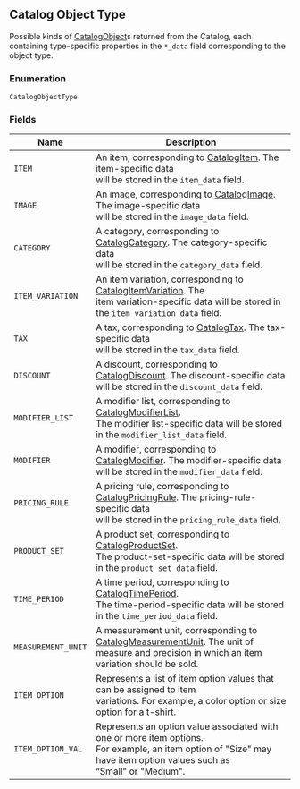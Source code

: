 ## Catalog Object Type

Possible kinds of [CatalogObject](#type-catalogobject)s returned from the Catalog, each
containing type-specific properties in the `*_data` field corresponding to the object type.

### Enumeration

`CatalogObjectType`

### Fields

| Name | Description |
|  --- | --- |
| `ITEM` | An item, corresponding to [CatalogItem](#type-catalogitem). The item-specific data<br>will be stored in the `item_data` field. |
| `IMAGE` | An image, corresponding to [CatalogImage](#type-catalogimage). The image-specific data<br>will be stored in the `image_data` field. |
| `CATEGORY` | A category, corresponding to [CatalogCategory](#type-catalogcategory). The category-specific data<br>will be stored in the `category_data` field. |
| `ITEM_VARIATION` | An item variation, corresponding to [CatalogItemVariation](#type-catalogitemvariation). The<br>item variation-specific data will be stored in the `item_variation_data` field. |
| `TAX` | A tax, corresponding to [CatalogTax](#type-catalogtax). The tax-specific data<br>will be stored in the `tax_data` field. |
| `DISCOUNT` | A discount, corresponding to [CatalogDiscount](#type-catalogdiscount). The discount-specific data<br>will be stored in the `discount_data` field. |
| `MODIFIER_LIST` | A modifier list, corresponding to [CatalogModifierList](#type-catalogmodifierlist).<br>The modifier list-specific data will be stored in the `modifier_list_data` field. |
| `MODIFIER` | A modifier, corresponding to [CatalogModifier](#type-catalogmodifier). The modifier-specific data<br>will be stored in the `modifier_data` field. |
| `PRICING_RULE` | A pricing rule, corresponding to [CatalogPricingRule](#type-catalogpricingrule). The pricing-rule-specific data<br>will be stored in the `pricing_rule_data` field. |
| `PRODUCT_SET` | A product set, corresponding to [CatalogProductSet](#type-catalogproductset).<br>The product-set-specific data will be stored in the `product_set_data` field. |
| `TIME_PERIOD` | A time period, corresponding to [CatalogTimePeriod](#type-catalogtimeperiod).<br>The time-period-specific data will be stored in the `time_period_data` field. |
| `MEASUREMENT_UNIT` | A measurement unit, corresponding to [CatalogMeasurementUnit](#type-catalogmeasurementunit). The unit of<br>measure and precision in which an item variation should be sold. |
| `ITEM_OPTION` | Represents a list of item option values that can be assigned to item<br>variations. For example, a color option or size option for a t-shirt. |
| `ITEM_OPTION_VAL` | Represents an option value associated with one or more item options.<br>For example, an item option of "Size" may have item option values such as<br>“Small" or "Medium". |

